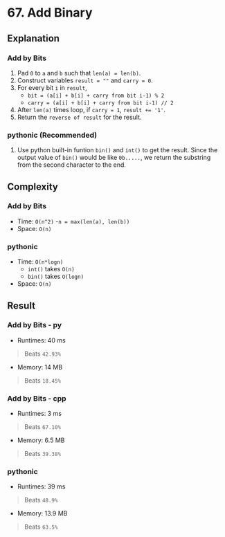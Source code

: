 # 67. Add Binary

## Explanation
### Add by Bits
1. Pad `0` to `a` and `b` such that `len(a) = len(b)`.
2. Construct variables `result = ""` and `carry = 0`.
3. For every bit `i` in `result`, 
    - `bit = (a[i] + b[i] + carry from bit i-1) % 2`
    -  `carry = (a[i] + b[i] + carry from bit i-1) // 2`
4. After `len(a)` times loop, if `carry = 1`, `result += '1'`.
5. Return the `reverse of result` for the result.
### pythonic (Recommended)
1. Use python built-in funtion `bin()` and `int()` to get the result. Since the output value of `bin()` would be like `0b.....`, we return the substring from the second character to the end.


## Complexity
### Add by Bits
- Time: `O(n^2)`
    -`n = max(len(a), len(b))`
- Space: `O(n)`
### pythonic
- Time: `O(n*logn)`
    - `int()` takes `O(n)`
    - `bin()` takes `O(logn)`
- Space: `O(n)`
## Result
### Add by Bits - py
- Runtimes: 40 ms
> Beats `42.93%`
- Memory: 14 MB
> Beats `18.45%`
### Add by Bits - cpp
- Runtimes: 3 ms
> Beats `67.10%`
- Memory: 6.5 MB
> Beats `39.38%`
### pythonic
- Runtimes: 39 ms
> Beats `48.9%`
- Memory: 13.9 MB
> Beats `63.5%`
